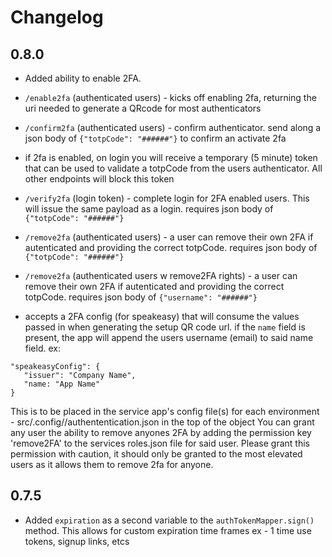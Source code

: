 # Changelog

## 0.8.0
* Added ability to enable 2FA. 
* `/enable2fa` (authenticated users) - kicks off enabling 2fa, returning the uri needed to generate a QRcode for most authenticators
* `/confirm2fa` (authenticated users) - confirm authenticator.  send along a json body of `{"totpCode": "######"}` to confirm an activate 2fa
* if 2fa is enabled, on login you will receive a temporary (5 minute) token that can be used to validate a totpCode from the users authenticator.  All other endpoints will block this token
* `/verify2fa` (login token) - complete login for 2FA enabled users.  This will issue the same payload as a login.  requires json body of `{"totpCode": "######"}`
* `/remove2fa` (authenticated users) - a user can remove their own 2FA if autenticated and providing the correct totpCode.  requires json body of `{"totpCode": "######"}`
* `/remove2fa` (authenticated users w remove2FA rights) - a user can remove their own 2FA if autenticated and providing the correct totpCode.  requires json body of `{"username": "######"}`

* accepts a 2FA config (for speakeasy) that will consume the values passed in when generating the setup QR code url.  if the `name` field is present, the app will append the users username (email) to said name field.  ex:
```
"speakeasyConfig": {
   "issuer": "Company Name",
   "name: "App Name"
}
```
This is to be placed in the service app's config file(s) for each environment -  src/.config/<ENV>/authententication.json in the top of the object
You can grant any user the ability to remove anyones 2FA by adding the permission key 'remove2FA' to the services roles.json file for said user.  Please grant this permission with caution, it should only be granted to the most elevated users as it allows them to remove 2fa for anyone.

## 0.7.5
* Added `expiration` as a second variable to the `authTokenMapper.sign()` method.  This allows for custom expiration time frames ex - 1 time use tokens, signup links, etcs